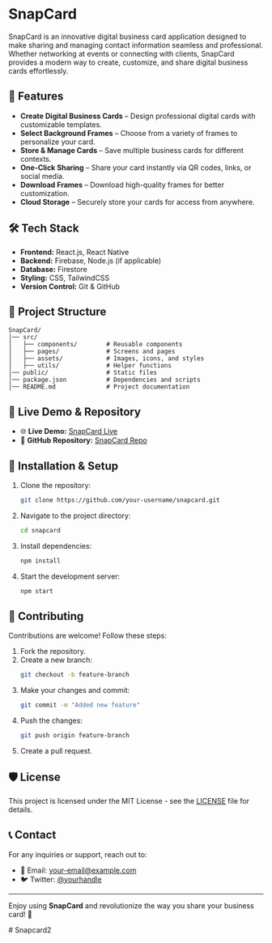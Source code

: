 # SnapCard

SnapCard is an innovative digital business card application designed to make sharing and managing contact information seamless and professional. Whether networking at events or connecting with clients, SnapCard provides a modern way to create, customize, and share digital business cards effortlessly.

## 🚀 Features

- **Create Digital Business Cards** – Design professional digital cards with customizable templates.
- **Select Background Frames** – Choose from a variety of frames to personalize your card.
- **Store & Manage Cards** – Save multiple business cards for different contexts.
- **One-Click Sharing** – Share your card instantly via QR codes, links, or social media.
- **Download Frames** – Download high-quality frames for better customization.
- **Cloud Storage** – Securely store your cards for access from anywhere.

## 🛠️ Tech Stack

- **Frontend:** React.js, React Native
- **Backend:** Firebase, Node.js (if applicable)
- **Database:** Firestore
- **Styling:** CSS, TailwindCSS
- **Version Control:** Git & GitHub

## 📂 Project Structure
```
SnapCard/
│── src/
│   ├── components/        # Reusable components
│   ├── pages/             # Screens and pages
│   ├── assets/            # Images, icons, and styles
│   ├── utils/             # Helper functions
│── public/                # Static files
│── package.json           # Dependencies and scripts
│── README.md              # Project documentation
```

## 🔗 Live Demo & Repository

- 🌐 **Live Demo:** [SnapCard Live](#)
- 📂 **GitHub Repository:** [SnapCard Repo](#)

## 🚀 Installation & Setup

1. Clone the repository:
   ```bash
   git clone https://github.com/your-username/snapcard.git
   ```
2. Navigate to the project directory:
   ```bash
   cd snapcard
   ```
3. Install dependencies:
   ```bash
   npm install
   ```
4. Start the development server:
   ```bash
   npm start
   ```

## 🤝 Contributing

Contributions are welcome! Follow these steps:
1. Fork the repository.
2. Create a new branch:
   ```bash
   git checkout -b feature-branch
   ```
3. Make your changes and commit:
   ```bash
   git commit -m "Added new feature"
   ```
4. Push the changes:
   ```bash
   git push origin feature-branch
   ```
5. Create a pull request.

## 🛡️ License

This project is licensed under the MIT License - see the [LICENSE](LICENSE) file for details.

## 📞 Contact

For any inquiries or support, reach out to:
- 📧 Email: [your-email@example.com](mailto:your-email@example.com)
- 🐦 Twitter: [@yourhandle](https://twitter.com/yourhandle)

---

Enjoy using **SnapCard** and revolutionize the way you share your business card! 🚀

#   S n a p c a r d 2  
 